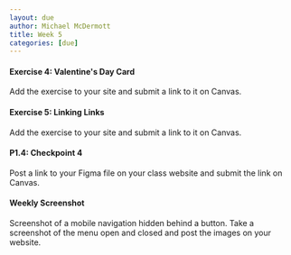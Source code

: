 ```yaml
---
layout: due
author: Michael McDermott
title: Week 5
categories: [due]
---
```

#### Exercise 4: Valentine's Day Card
Add the exercise to your site and submit a link to it on Canvas.

#### Exercise 5: Linking Links
Add the exercise to your site and submit a link to it on Canvas.

#### P1.4: Checkpoint 4
Post a link to your Figma file on your class website and submit the link on Canvas.

#### Weekly Screenshot
Screenshot of a mobile navigation hidden behind a button. Take a screenshot of the menu open and closed and post the images on your website.

